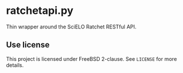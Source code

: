 ratchetapi.py
============

Thin wrapper around the SciELO Ratchet RESTful API.

Use license
-----------

This project is licensed under FreeBSD 2-clause. See `LICENSE` for more details.
